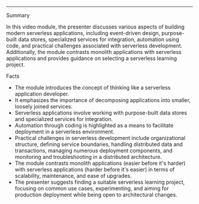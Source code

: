 
---

Summary

In this video module, the presenter discusses various aspects of building modern serverless applications, including event-driven design, purpose-built data stores, specialized services for integration, automation using code, and practical challenges associated with serverless development. Additionally, the module contrasts monolith applications with serverless applications and provides guidance on selecting a serverless learning project.

Facts

- The module introduces the concept of thinking like a serverless application developer.
- It emphasizes the importance of decomposing applications into smaller, loosely joined services.
- Serverless applications involve working with purpose-built data stores and specialized services for integration.
- Automation through coding is highlighted as a means to facilitate deployment in a serverless environment.
- Practical challenges in serverless development include organizational structure, defining service boundaries, handling distributed data and transactions, managing numerous deployment components, and monitoring and troubleshooting in a distributed architecture.
- The module contrasts monolith applications (easier before it's harder) with serverless applications (harder before it's easier) in terms of scalability, maintenance, and ease of upgrades.
- The presenter suggests finding a suitable serverless learning project, focusing on common use cases, experimenting, and aiming for production deployment while being open to architectural changes.
